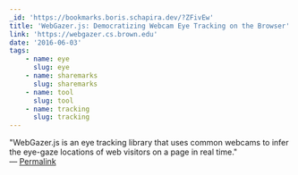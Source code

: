 ```yaml
---
_id: 'https://bookmarks.boris.schapira.dev/?ZFivEw'
title: 'WebGazer.js: Democratizing Webcam Eye Tracking on the Browser'
link: 'https://webgazer.cs.brown.edu'
date: '2016-06-03'
tags:
    - name: eye
      slug: eye
    - name: sharemarks
      slug: sharemarks
    - name: tool
      slug: tool
    - name: tracking
      slug: tracking
---
```


&quot;WebGazer.js is an eye tracking library that uses common webcams to infer
the eye-gaze locations of web visitors on a page in real time.&quot; <br>&#8212;
<a href="https://bookmarks.boris.schapira.dev/?ZFivEw" title="Permalink">Permalink</a>
